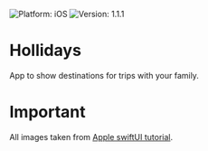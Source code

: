 ![Platform: iOS](https://img.shields.io/badge/platform-ios-orange.svg) ![Version: 1.1.1](https://img.shields.io/badge/version-1.1.1-purple.svg)


# Hollidays

App to show destinations for trips with your family.

# Important

All images taken from [Apple swiftUI tutorial](https://developer.apple.com/tutorials/swiftui).